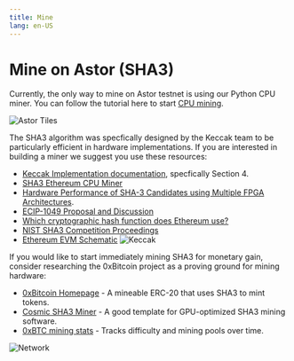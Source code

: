 ```yaml
---
title: Mine
lang: en-US
---
```


# Mine on Astor (SHA3)

Currently, the only way to mine on Astor testnet is using our Python CPU miner. You can follow the tutorial here to start [CPU mining](/node/#running-a-sha3-miner-5-minutes).

![Astor Tiles](/beaver.png)

The SHA3 algorithm was specfically designed by the Keccak team to be particularly efficient in hardware implementations. If you are interested in building a miner we suggest you use these resources:

* [Keccak Implementation documentation](https://keccak.team/files/Keccak-implementation-3.2.pdf), specfically Section 4.
* [SHA3 Ethereum CPU Miner](https://github.com/snissn/ethereum-cpu-miner)
* [Hardware Performance of SHA-3 Candidates using Multiple FPGA Architectures](https://web.archive.org/web/20120504073240/http://www.ecrypt.eu.org/hash2011/proceedings/hash2011_07.pdf).
* [ECIP-1049 Proposal and Discussion](https://github.com/ethereumclassic/ECIPs/issues/13)
* [Which cryptographic hash function does Ethereum use?](https://ethereum.stackexchange.com/questions/550/which-cryptographic-hash-function-does-ethereum-use)
* [NIST SHA3 Competition Proceedings](https://csrc.nist.gov/projects/hash-functions/sha-3-project)
* [Ethereum EVM Schematic](https://blog.aragon.one/content/images/2018/11/eth_time_machine_graph.jpg)
![Keccak](/keccak.jpg)

If you would like to start immediately mining SHA3 for monetary gain, consider researching the 0xBitcoin project as a proving ground for mining hardware:

* [0xBitcoin Homepage](https://0xbitcoin.org) - A mineable ERC-20 that uses SHA3 to mint tokens.
* [Cosmic SHA3 Miner](https://bitbucket.org/LieutenantTofu/cosmic-v3/downloads/) - A good template for GPU-optimized SHA3 mining software.
* [0xBTC mining stats](https://0x1d00ffff.github.io/0xBTC-Stats/?page=graphs#difficulty) - Tracks difficulty and mining pools over time.

![Network](/mine.gif)
